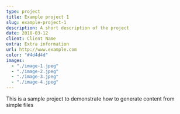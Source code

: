 ```yaml
---
type: project
title: Example project 1
slug: example-project-1
description: A short description of the project
date: 2018-03-12
client: Client Name
extra: Extra information
url: http://www.example.com
color: "#4d4d4d"
images:
  - "./image-1.jpeg"
  - "./image-2.jpeg"
  - "./image-3.jpeg"
  - "./image-4.jpeg"
---
```


This is a sample project to demonstrate how to generate content from simple files
